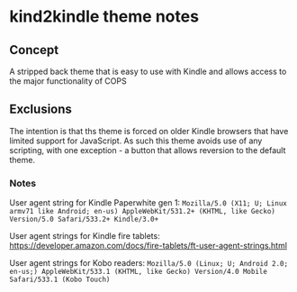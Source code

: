 # kind2kindle theme notes
## Concept
A stripped back theme that is easy to use with Kindle and allows access to the major functionality of COPS
## Exclusions
The intention is that ths theme is forced on older Kindle browsers that have limited support for JavaScript. As such this theme avoids use of any scripting, with one exception - a button that allows reversion to the default theme.

### Notes
User agent string for Kindle Paperwhite gen 1:
`Mozilla/5.0 (X11; U; Linux armv71 like Android; en-us) AppleWebKit/531.2+ (KHTML, like Gecko) Version/5.0 Safari/533.2+ Kindle/3.0+`

User agent strings for Kindle fire tablets:
https://developer.amazon.com/docs/fire-tablets/ft-user-agent-strings.html
 
User agent strings for Kobo readers:
`Mozilla/5.0 (Linux; U; Android 2.0; en-us;) AppleWebKit/533.1 (KHTML, like Gecko) Version/4.0 Mobile Safari/533.1 (Kobo Touch)`

